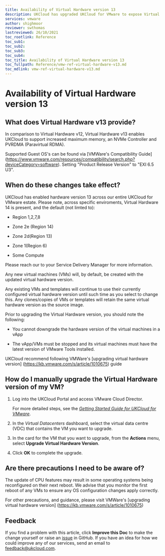 ```yaml
---
title: Availability of Virtual Hardware version 13
description: UKCloud has upgraded UKCloud for VMware to expose Virtual Hardware version 13
services: vmware
author: shighmoor
reviewer: swthomas
lastreviewed: 26/10/2021
toc_rootlink: Reference
toc_sub1: 
toc_sub2:
toc_sub3:
toc_sub4:
toc_title: Availability of Virtual Hardware version 13
toc_fullpath: Reference/vmw-ref-virtual-hardware-v13.md
toc_mdlink: vmw-ref-virtual-hardware-v13.md
---
```


# Availability of Virtual Hardware version 13

## What does Virtual Hardware v13 provide?

In comparison to Virtual Hardware v12, Virtual Hardware v13 enables UKCloud to support increased maximum memory, an NVMe Controller and PVRDMA (Paravirtual RDMA). 

Supported Guest OS's can be found via [VMWare's Compatibility Guide] (https://www.vmware.com/resources/compatibility/search.php?deviceCategory=software). Setting "Product Release Version" to "EXI 6.5 U3".


## When do these changes take effect?

UKCloud has enabled hardware version 13 across our entire UKCloud for VMware estate. Please note, across specific enviroments, Virtual Hardware 14 is present, and the default (not limted to):
- Region 1,2,7,8  

- Zone 2e (Region 14)

- Zone 2d(Region 13)

- Zone 1(Region 6)

- Some Compute

Please reach our to your Service Delivery Manager for more information.

Any new virtual machines (VMs) will, by default, be created with the updated virtual hardware version. 

Any existing VMs and templates will continue to use their currently configured virtual hardware version until such time as you select to change this. Any clones/copies of VMs or templates will retain the same virtual hardware version as the source image.

Prior to upgrading the Virtual Hardware version, you should note the following:

- You cannot downgrade the hardware version of the virtual machines in a vApp

- The vApp/VMs must be stopped and its virtual machines must have the latest version of VMware Tools installed.

UKCloud recommend following VMWare's [upgrading virtual hardware version] (https://kb.vmware.com/s/article/1010675) guide

## How do I manually upgrade the Virtual Hardware version of my VM?

1. Log into the UKCloud Portal and access VMware Cloud Director.

    For more detailed steps, see the [*Getting Started Guide for UKCloud for VMware*](vmw-gs.md).

2. In the *Virtual Datacenters* dashboard, select the virtual data centre (VDC) that contains the VM you want to upgrade.

3. In the card for the VM that you want to upgrade, from the **Actions** menu, select **Upgrade Virtual Hardware Version**.

4. Click **OK** to complete the upgrade.

## Are there precautions I need to be aware of?

The update of CPU features may result in some operating systems being reconfigured on their next reboot. We advise that you monitor the first reboot of any VMs to ensure any OS configuration changes apply correctly.

For other precautions, and guidance, please visit VMWare's [upgrading virtual hardware version] (https://kb.vmware.com/s/article/1010675)

## Feedback

If you find a problem with this article, click **Improve this Doc** to make the change yourself or raise an [issue](https://github.com/UKCloud/documentation/issues) in GitHub. If you have an idea for how we could improve any of our services, send an email to <feedback@ukcloud.com>.
